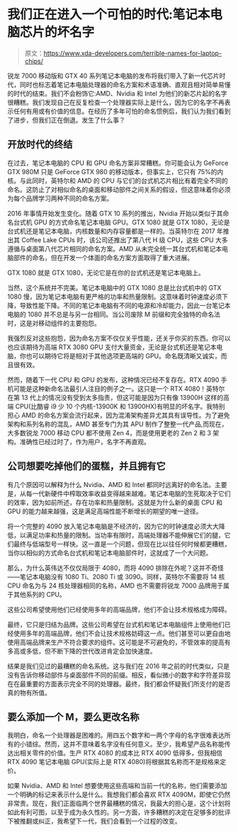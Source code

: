 # 我们正在进入一个可怕的时代:笔记本电脑芯片的坏名字

> 原文：<https://www.xda-developers.com/terrible-names-for-laptop-chips/>

锐龙 7000 移动版和 GTX 40 系列笔记本电脑的发布将我们带入了新一代芯片时代，同时也标志着笔记本电脑处理器的命名方案和术语准确、直观且相对简单易懂的时代的结束。我们不会粉饰它:AMD、Nvidia 和 Intel 为他们的新芯片起的名字很糟糕。我们发现自己在反复检查一个处理器实际上是什么，因为它的名字不再表示任何有用或有价值的信息。在经历了多年可怕的命名惯例后，我们认为我们看到了进步，但我们正在倒退。发生了什么事？

## 开放时代的终结

在过去，笔记本电脑的 CPU 和 GPU 命名方案非常糟糕。你可能会认为 GeForce GTX 980M 只是 GeForce GTX 980 的移动版本，但事实上，它只有 75%的内核。与此同时，英特尔和 AMD 的 CPU 与它们的台式机芯片相比有着完全不同的命名。这防止了对相似命名的桌面和移动部件之间关系的假设，但这意味着你必须为每个品牌学习两种不同的命名方案。

2016 年事情开始发生变化。随着 GTX 10 系列的推出，Nvidia 开始以类似于其命名台式机 GPU 的方式命名笔记本电脑 GPU。GTX 1080 就是 GTX 1080，无论是台式机还是笔记本电脑，内核数量和内存容量都是一样的。当英特尔在 2017 年推出其 Coffee Lake CPUs 时，该公司还推出了第八代 H 级 CPU，这些 CPU 大多遵循与桌面第八代芯片相同的命名方案。AMD 从未完全统一其台式机和笔记本电脑部件的命名，但在开发一个体面的命名方案方面取得了重大进展。

GTX 1080 就是 GTX 1080，无论它是在你的台式机还是笔记本电脑上。

当然，这个系统并不完美。笔记本电脑中的 GTX 1080 总是比台式机中的 GTX 1080 慢，因为笔记本电脑有更严格的功率和热量限制。这意味着时钟速度必须下降，导致性能下降。不同的笔记本电脑有不同的电源和冷却能力，因此一台笔记本电脑的 1080 并不总是与另一台相同。当公司废除 M 前缀和完全独特的命名法时，这是对移动组件的主要抱怨。

我强烈反对这些抱怨，因为命名方案不仅仅关乎性能，还关乎你买的东西。你可以也应该期待为高端 RTX 3080 GPU 支付大量资金，无论是台式机还是笔记本电脑，你也可以期待它将是相对于其他选项更高端的 GPU。命名既清晰又诚实，而且很有效。

然而，随着下一代 CPU 和 GPU 的发布，这种情况已经不复存在。RTX 4090 手机可能是这种新命名法最引人注目的例子之一。这只是一个 RTX 4080！英特尔在第 13 代上的情况没有受到太多指责，但这可能是因为只有像 13900H 这样的高端 CPU(比酷睿 i9 少 10 个内核-13900K 和 13900HX)有明显的坏名字。我特别担心 AMD 的命名方案会流行起来，因为混淆架构差异尤其具有误导性。为了避免架构和系列名称的混乱，AMD 甚至专门为其 APU 制作了整整一代产品,而现在，大多数锐龙 7000 移动 CPU 都不使用 Zen 4，而是使用更老的 Zen 2 和 3 架构。准确性已经过时了，作为用户，名字不再直观。

## 公司想要吃掉他们的蛋糕，并且拥有它

有几个原因可以解释为什么 Nvidia、AMD 和 Intel 都同时远离好的命名法。主要是，从每一代新硬件中榨取效率收益变得越来越难。笔记本电脑的生死取决于它们的效率，因为如前所述，存在功率和热量限制。这就是为什么新的桌面 CPU 和 GPU 的能力越来越强，这是满足高端性能不断增长的期望的唯一途径。

将一个完整的 4090 放入笔记本电脑是不经济的，因为它的时钟速度必须大大降低，以满足功率和热量的限制。当功率有限时，高端处理器不能伸展它们的腿，它们最终与低端型号一样快。这一直是一个问题，但现在比以往任何时候都更糟糕，当你以相似的方式命名台式机和笔记本电脑部件时，这就成了一个大问题。

那么，为什么英伟达不仅仅局限于 4080，而将 4090 排除在外呢？这并不奇怪——笔记本电脑没有 1080 Ti、2080 Ti 或 3090。同样，英特尔不需要将 14 核 CPU 命名为与 24 核处理器相同的名称，AMD 也不需要将锐龙 7000 品牌用于属于其他系列的 CPU。

这些公司希望使用他们已经使用多年的高端品牌，他们不会让技术规格成为障碍。

最终，它只是归结为品牌。这些公司希望在台式机和笔记本电脑组件上使用他们已经使用多年的高端品牌，他们不会让技术规格妨碍这一点。他们甚至可以更自由地使用高端品牌来生产不符合要求的组件。这可能是不可避免的，不管效率的提高有多高或多低，但不断下降的世代改进肯定会加快速度。

结果是我们见过的最糟糕的命名系统。这与我们在 2016 年之前的时代类似，只是没有告诉你移动部件与桌面部件不同的前缀。相反，看似微小的数字和字符差异现在在最重要的方面表示完全不同的处理器。最终，我们都会怀疑我们所支付的是否真的物有所值。

## 要么添加一个 M，要么更改名称

我明白，命名一个处理器是困难的。用四五个数字和一两个字母的名字很难表达所有的小错综。然而，这并不意味着名字没有任何意义。至少，我希望产品名称能传达出相关零件的价值。生产 RTX 4080 的成本比 RTX 4090 低得多，但我相信 RTX 4090 笔记本电脑 GPU(实际上是 RTX 4080)将根据其名称而不是规格来定价。

如果 Nvidia、AMD 和 Intel 想要使用这些高端和当前一代的名称，他们需要添加一个明确的标记来表示什么是什么。我想我们都会喜欢 RTX 4090M，即使它仍然非常贵。现在，我们正面临两个世界最糟糕的情况，我最大的担心是，这个计划将如此有利可图，以至于成为永久性的。另一方面，许多糟糕的决定在足够多的批评下被推翻或纠正，我希望下一代，我们会看到一个过程的改变。